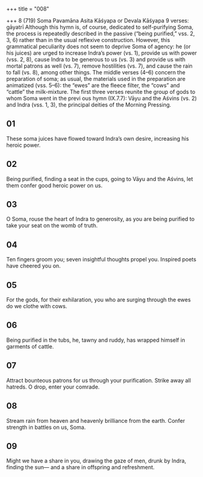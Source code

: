 +++
title = "008"

+++
8 (719)
Soma Pavamāna
Asita Kāśyapa or Devala Kāśyapa
9 verses: gāyatrī
Although this hymn is, of course, dedicated to self-purifying Soma, the process is  repeatedly described in the passive (“being purified,” vss. 2, 3, 6) rather than in the  usual reflexive construction. However, this grammatical peculiarity does not seem  to deprive Soma of agency: he (or his juices) are urged to increase Indra’s power (vs. 1), provide us with power (vss. 2, 8), cause Indra to be generous to us (vs. 3) and  provide us with mortal patrons as well (vs. 7), remove hostilities (vs. 7), and cause  the rain to fall (vs. 8), among other things.
The middle verses (4–6) concern the preparation of soma; as usual, the materials  used in the preparation are animatized (vss. 5–6): the “ewes” are the fleece filter, the  “cows” and “cattle” the milk-mixture.
The first three verses reunite the group of gods to whom Soma went in the previ ous hymn (IX.7.7): Vāyu and the Aśvins (vs. 2) and Indra (vss. 1, 3), the principal  deities of the Morning Pressing.
## 01
These soma juices have flowed toward Indra’s own desire,
increasing his heroic power.
## 02
Being purified, finding a seat in the cups, going to Vāyu and the  Aśvins,
let them confer good heroic power on us.
## 03
O Soma, rouse the heart of Indra to generosity, as you are being purified to take your seat on the womb of truth.
## 04
Ten fingers groom you; seven insightful thoughts propel you.
Inspired poets have cheered you on.
## 05
For the gods, for their exhilaration, you who are surging through  the ewes
do we clothe with cows.
## 06
Being purified in the tubs, he, tawny and ruddy,
has wrapped himself in garments of cattle.
## 07
Attract bounteous patrons for us through your purification. Strike away  all hatreds.
O drop, enter your comrade.
## 08
Stream rain from heaven and heavenly brilliance from the earth.
Confer strength in battles on us, Soma.
## 09
Might we have a share in you, drawing the gaze of men, drunk by Indra,  finding the sun—
and a share in offspring and refreshment.